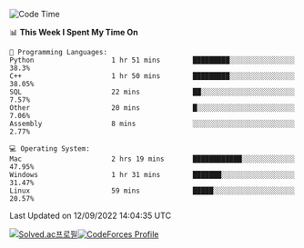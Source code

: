 
<!--START_SECTION:waka-->
![Code Time](http://img.shields.io/badge/Code%20Time-1%2C935%20hrs%2032%20mins-blue)

📊 **This Week I Spent My Time On** 

```text
💬 Programming Languages: 
Python                   1 hr 51 mins        █████████░░░░░░░░░░░░░░░░   38.3% 
C++                      1 hr 50 mins        █████████░░░░░░░░░░░░░░░░   38.05% 
SQL                      22 mins             ██░░░░░░░░░░░░░░░░░░░░░░░   7.57% 
Other                    20 mins             █░░░░░░░░░░░░░░░░░░░░░░░░   7.06% 
Assembly                 8 mins              ░░░░░░░░░░░░░░░░░░░░░░░░░   2.77%

💻 Operating System: 
Mac                      2 hrs 19 mins       ████████████░░░░░░░░░░░░░   47.95% 
Windows                  1 hr 31 mins        ███████░░░░░░░░░░░░░░░░░░   31.47% 
Linux                    59 mins             █████░░░░░░░░░░░░░░░░░░░░   20.57%

```


 Last Updated on 12/09/2022 14:04:35 UTC
<!--END_SECTION:waka-->
[![Solved.ac프로필](http://mazassumnida.wtf/api/generate_badge?boj=hckim96)](https://solved.ac/hckim96)[![CodeForces Profile](https://cf.leed.at?id=hckim96)](https://codeforces.com/profile/hckim96)
